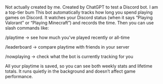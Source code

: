 Not actually created by me. Created by ChatGPT to test a Discord bot. I am a top-tier bum
This bot automatically tracks how long you spend playing games on Discord.
It watches your Discord status (when it says “Playing Valorant” or “Playing Minecraft”) and records the time. Then you can use slash commands like:

/playtime → see how much you’ve played recently or all-time

/leaderboard → compare playtime with friends in your server

/nowplaying → check what the bot is currently tracking for you

All your playtime is saved, so you can see both weekly stats and lifetime totals. It runs quietly in the background and doesn’t affect game performance.
